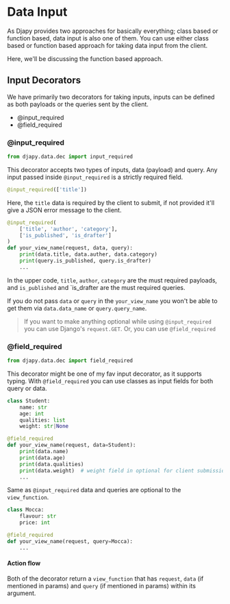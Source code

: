 # Data Input

As Djapy provides two approaches for basically everything; class based or function based, 
data input is also one of them. You can use either class based or function based approach
for taking data input from the client.

Here, we'll be discussing the function based approach.

## Input Decorators
We have primarily two decorators for taking inputs,
inputs can be defined as both payloads or the queries
sent by the client.

- @input_required
- @field_required

### @input_required

```python
from djapy.data.dec import input_required
```

This decorator accepts two types of inputs, data (payload)
and query. Any input passed inside `@input_required` 
is a strictly required field.

```python
@input_required(['title'])
```

Here, the `title` data is required by the client to
submit, if not provided it'll give a JSON error message
to the client.

```python
@input_required(
    ['title', 'author', 'category'],
    ['is_published', 'is_drafter']
)
def your_view_name(request, data, query):
    print(data.title, data.auther, data.category)
    print(query.is_published, query.is_drafter)
    ...
```

In the upper code, `title`, `author`, `category` are the
must required payloads, and `is_published` and `is_drafter
are the must required queries.

If you do not pass `data` or `query` in the `your_view_name`
you won't be able to get them via `data.data_name` or `query.query_name`.

> If you want to make anything optional while using
> `@input_required` you can use Django's `request.GET`. Or,
> you can use `@field_required`
 
 
### @field_required

```python
from djapy.data.dec import field_required
```

This decorator might be one of my fav input decorator, as it supports typing.
With `@field_required` you can use classes as input fields for both query or data.

```python
class Student:
    name: str
    age: int
    qualities: list
    weight: str|None

@field_required
def your_view_name(request, data=Student):
    print(data.name)
    print(data.age)
    print(data.qualities)
    print(data.weight)  # weight field in optional for client submission
    ...
```

Same as `@input_required` data and queries are optional to the `view_function`.

```python
class Mocca:
    flavour: str
    price: int

@field_required
def your_view_name(request, query=Mocca):
    ...
```

#### Action flow
Both of the decorator return a `view_function` that has `request`, `data` (if  mentioned in params)
and `query` (if  mentioned in params) within its argument.